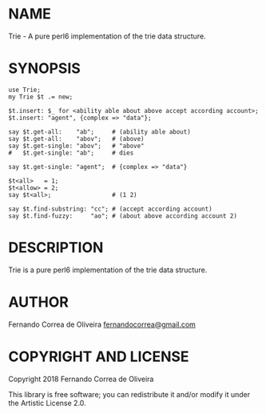 NAME
====

Trie - A pure perl6 implementation of the trie data structure.

SYNOPSIS
========

```perl6
use Trie;
my Trie $t .= new;

$t.insert: $_ for <ability able about above accept according account>;
$t.insert: "agent", {complex => "data"};

say $t.get-all:    "ab";     # (ability able about)
say $t.get-all:    "abov";   # (above)
say $t.get-single: "abov";   # "above"
#   $t.get-single: "ab";     # dies

say $t.get-single: "agent";  # {complex => "data"}

$t<all>   = 1;
$t<allow> = 2;
say $t<all>;                 # (1 2)

say $t.find-substring: "cc"; # (accept according account)
say $t.find-fuzzy:     "ao"; # (about above according account 2)
```

DESCRIPTION
===========

Trie is a pure perl6 implementation of the trie data structure.

AUTHOR
======

Fernando Correa de Oliveira <fernandocorrea@gmail.com>

COPYRIGHT AND LICENSE
=====================

Copyright 2018 Fernando Correa de Oliveira

This library is free software; you can redistribute it and/or modify it under the Artistic License 2.0.

